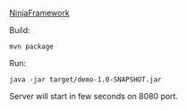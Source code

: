 [NinjaFramework](http://www.ninjaframework.org/)

Build:

```
mvn package
```

Run:

```
java -jar target/demo-1.0-SNAPSHOT.jar
```

Server will start in few seconds on 8080 port.
